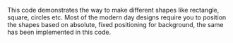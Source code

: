 This code demonstrates the way to make different shapes like rectangle, square, circles etc. Most of the modern day designs require you to position the shapes based on absolute, fixed positioning for background, the same has been implemented in this code. 

